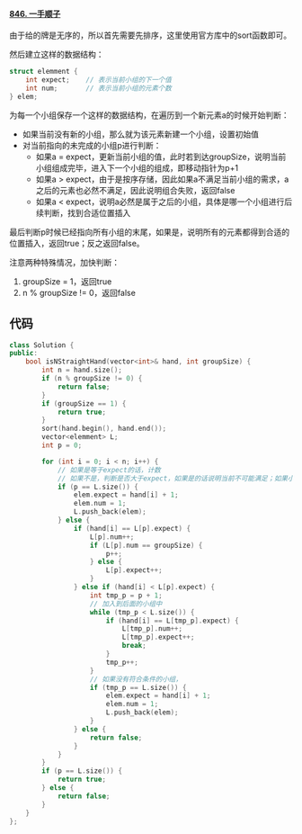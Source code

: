 #### [846. 一手顺子](https://leetcode-cn.com/problems/hand-of-straights/)

由于给的牌是无序的，所以首先需要先排序，这里使用官方库中的sort函数即可。

然后建立这样的数据结构：

```c++
struct elemment {
    int expect;    // 表示当前小组的下一个值
    int num;       // 表示当前小组的元素个数
} elem;
```

为每一个小组保存一个这样的数据结构，在遍历到一个新元素a的时候开始判断：

* 如果当前没有新的小组，那么就为该元素新建一个小组，设置初始值
* 对当前指向的未完成的小组p进行判断：
  * 如果a = expect，更新当前小组的值，此时若到达groupSize，说明当前小组组成完毕，进入下一个小组的组成，即移动指针为p+1
  * 如果a > expect，由于是按序存储，因此如果a不满足当前小组的需求，a之后的元素也必然不满足，因此说明组合失败，返回false
  * 如果a < expect，说明a必然是属于之后的小组，具体是哪一个小组进行后续判断，找到合适位置插入

最后判断p时候已经指向所有小组的末尾，如果是，说明所有的元素都得到合适的位置插入，返回true；反之返回false。

注意两种特殊情况，加快判断：

1. groupSize = 1，返回true
2. n % groupSize != 0，返回false

## 代码

```c++
class Solution {
public:
    bool isNStraightHand(vector<int>& hand, int groupSize) {
        int n = hand.size();
        if (n % groupSize != 0) {
            return false;
        }
        if (groupSize == 1) {
            return true;
        }
        sort(hand.begin(), hand.end());
        vector<elemment> L;
        int p = 0;

        for (int i = 0; i < n; i++) {
            // 如果是等于expect的话，计数
            // 如果不是，判断是否大于expect，如果是的话说明当前不可能满足；如果小的话说明可以新建一个小组放置
            if (p == L.size()) {
                elem.expect = hand[i] + 1;
                elem.num = 1; 
                L.push_back(elem);
            } else {
                if (hand[i] == L[p].expect) {
                    L[p].num++;
                    if (L[p].num == groupSize) {
                        p++;
                    } else {
                        L[p].expect++;
                    }
                } else if (hand[i] < L[p].expect) {
                    int tmp_p = p + 1;
                    // 加入到后面的小组中
                    while (tmp_p < L.size()) {
                        if (hand[i] == L[tmp_p].expect) {
                            L[tmp_p].num++;
                            L[tmp_p].expect++;
                            break;
                        }
                        tmp_p++;
                    }
                    // 如果没有符合条件的小组，
                    if (tmp_p == L.size()) {
                        elem.expect = hand[i] + 1;
                        elem.num = 1;
                        L.push_back(elem);
                    }
                } else {
                    return false;
                }
            }
        }
        if (p == L.size()) {
            return true;
        } else {
            return false;
        }
    }
};
```



